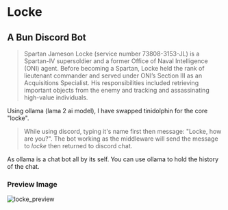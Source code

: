 # Locke

## A Bun Discord Bot
> Spartan Jameson Locke (service number 73808-3153-JL) is a Spartan-IV supersoldier and a former Office of Naval Intelligence (ONI) agent. 
> Before becoming a Spartan, Locke held the rank of lieutenant commander and served under ONI’s Section III as an Acquisitions Specialist. 
> His responsibilities included retrieving important objects from the enemy and tracking and assassinating high-value individuals.

Using ollama (lama 2 ai model), I have swapped tinidolphin for the core "locke".

> While using discord, typing it's name first then message: "Locke, how are you?". The bot working as the middleware will send the message to *locke* then returned to discord chat.

As ollama is a chat bot all by its self. You can use ollama to hold the history of the chat.

### Preview Image
![locke_preview](https://github.com/xeoxaz/locke/assets/108138638/dbe63c88-a868-49ae-8553-ed7c5c3bbac0)
